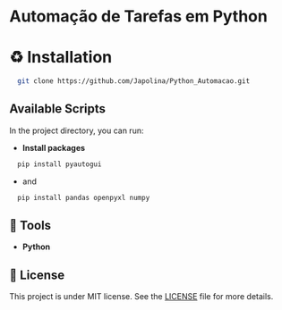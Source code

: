 # Automação de Tarefas em Python
# ♻️ Installation
```bash
  git clone https://github.com/Japolina/Python_Automacao.git
```
## Available Scripts

In the project directory, you can run:
- **Install packages**
```bash
  pip install pyautogui
```
- and
```bash
  pip install pandas openpyxl numpy
```

## 🔨 Tools
- **Python**

## 📜 License
This project is under MIT license. See the <a href="https://github.com/Japolina/Python_Automacao/blob/master/LICENSE">LICENSE</a> file for more details.
